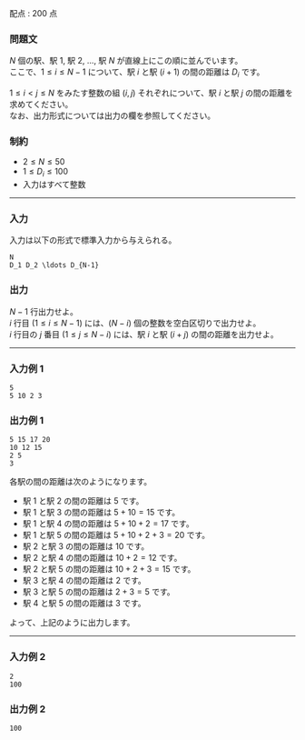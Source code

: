 配点 : $200$ 点

### 問題文

$N$ 個の駅、駅 $1$, 駅 $2$, $\ldots$, 駅 $N$ が直線上にこの順に並んでいます。   
ここで、$1\leq i\leq N-1$ について、駅 $i$ と駅 $(i+1)$ の間の距離は $D_i$ です。 

$1\leq i<j\leq N$ をみたす整数の組 $(i,j)$ それぞれについて、駅 $i$ と駅 $j$ の間の距離を求めてください。  
なお、出力形式については出力の欄を参照してください。

### 制約

  * $2 \leq N \leq 50$
  * $1 \leq D_i \leq 100$
  * 入力はすべて整数



* * *

### 入力

入力は以下の形式で標準入力から与えられる。
    
    
    N
    D_1 D_2 \ldots D_{N-1}

### 出力

$N-1$ 行出力せよ。  
$i$ 行目 $(1\leq i\leq N-1)$ には、$(N-i)$ 個の整数を空白区切りで出力せよ。  
$i$ 行目の $j$ 番目 $(1\leq j\leq N-i)$ には、駅 $i$ と駅 $(i+j)$ の間の距離を出力せよ。

* * *

### 入力例 1
    
    
    5
    5 10 2 3

### 出力例 1
    
    
    5 15 17 20
    10 12 15
    2 5
    3

各駅の間の距離は次のようになります。

  * 駅 $1$ と駅 $2$ の間の距離は $5$ です。
  * 駅 $1$ と駅 $3$ の間の距離は $5+10=15$ です。
  * 駅 $1$ と駅 $4$ の間の距離は $5+10+2=17$ です。
  * 駅 $1$ と駅 $5$ の間の距離は $5+10+2+3=20$ です。
  * 駅 $2$ と駅 $3$ の間の距離は $10$ です。
  * 駅 $2$ と駅 $4$ の間の距離は $10+2=12$ です。
  * 駅 $2$ と駅 $5$ の間の距離は $10+2+3=15$ です。
  * 駅 $3$ と駅 $4$ の間の距離は $2$ です。
  * 駅 $3$ と駅 $5$ の間の距離は $2+3=5$ です。
  * 駅 $4$ と駅 $5$ の間の距離は $3$ です。



よって、上記のように出力します。

* * *

### 入力例 2
    
    
    2
    100

### 出力例 2
    
    
    100